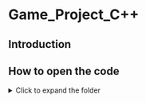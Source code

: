 # Game_Project_C++

## Introduction


## How to open the code
<details>
<summary>Click to expand the folder</summary> 
<p align="center"><img src="./Screenshots/Snake_widget.png"></p>

  Download the folder Object_Oriented_Project as zip

